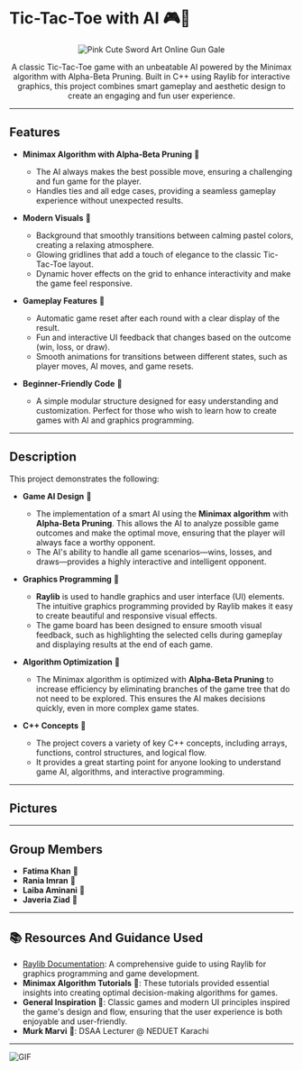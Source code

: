 # Tic-Tac-Toe with AI 🎮🌸

<p align="center">
<p align="center">
  <img src="https://gifdb.com/images/high/pink-cute-sword-art-online-gun-gale-5pjywgxu97zc4e9z.gif" alt="Pink Cute Sword Art Online Gun Gale">
</p>


<p align="center">
  A classic Tic-Tac-Toe game with an unbeatable AI powered by the Minimax algorithm with Alpha-Beta Pruning.
  Built in C++ using Raylib for interactive graphics, 
  this project combines smart gameplay and aesthetic design to create an engaging and fun user experience.
</p>

---

## Features

- **Minimax Algorithm with Alpha-Beta Pruning** 🩷
  - The AI always makes the best possible move, ensuring a challenging and fun game for the player.
  - Handles ties and all edge cases, providing a seamless gameplay experience without unexpected results.
  
- **Modern Visuals** 🩷
  - Background that smoothly transitions between calming pastel colors, creating a relaxing atmosphere.
  - Glowing gridlines that add a touch of elegance to the classic Tic-Tac-Toe layout.
  - Dynamic hover effects on the grid to enhance interactivity and make the game feel responsive.

- **Gameplay Features** 🩷
  - Automatic game reset after each round with a clear display of the result.
  - Fun and interactive UI feedback that changes based on the outcome (win, loss, or draw).
  - Smooth animations for transitions between different states, such as player moves, AI moves, and game resets.

- **Beginner-Friendly Code** 🩷
  - A simple modular structure designed for easy understanding and customization. Perfect for those who wish to learn how to create games with AI and graphics programming.

---

##  Description

This project demonstrates the following:

- **Game AI Design** 🩷
  - The implementation of a smart AI using the **Minimax algorithm** with **Alpha-Beta Pruning**. This allows the AI to analyze possible game outcomes and make the optimal move, ensuring that the player will always face a worthy opponent.
  - The AI's ability to handle all game scenarios—wins, losses, and draws—provides a highly interactive and intelligent opponent.

- **Graphics Programming** 🩷
  - **Raylib** is used to handle graphics and user interface (UI) elements. The intuitive graphics programming provided by Raylib makes it easy to create beautiful and responsive visual effects.
  - The game board has been designed to ensure smooth visual feedback, such as highlighting the selected cells during gameplay and displaying results at the end of each game.

- **Algorithm Optimization** 🩷
  - The Minimax algorithm is optimized with **Alpha-Beta Pruning** to increase efficiency by eliminating branches of the game tree that do not need to be explored. This ensures the AI makes decisions quickly, even in more complex game states.

- **C++ Concepts** 🩷
  - The project covers a variety of key C++ concepts, including arrays, functions, control structures, and logical flow.
  - It provides a great starting point for anyone looking to understand game AI, algorithms, and interactive programming.

---
## Pictures

---

## Group Members

- **Fatima Khan** 🩷
- **Rania Imran** 🩷
- **Laiba Aminani** 🩷
- **Javeria Ziad** 🩷

---

## 📚 Resources And Guidance Used

- [Raylib Documentation](https://www.raylib.com/): A comprehensive guide to using Raylib for graphics programming and game development.
- **Minimax Algorithm Tutorials** 🩷: These tutorials provided essential insights into creating optimal decision-making algorithms for games.
- **General Inspiration** 🩷: Classic games and modern UI principles inspired the game's design and flow, ensuring that the user experience is both enjoyable and user-friendly.
- **Murk Marvi** 🩷:  DSAA Lecturer @ NEDUET Karachi
---

 ![GIF](https://giffiles.alphacoders.com/163/163281.gif)


